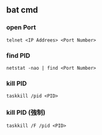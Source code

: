 ## bat cmd
### open Port
`telnet <IP Addrees> <Port Number>`

### find PID
`netstat -nao | find <Port Number>`

### kill PID
`taskkill /pid <PID>`

### kill PID (強制)
`taskkill /F /pid <PID>`
